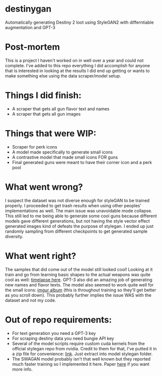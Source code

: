 # destinygan
Automatically generating Destiny 2 loot using StyleGAN2 with differntiable augmentation and GPT-3

# Post-mortem  
This is a project I haven't worked on in well over a year and could not complete. I've added to this repo everything I did accomplish for anyone that is interested in looking at the results I did end up getting or wants to make something else using the data scraper/model setup.  
  
# Things I did finish:  
 - A scraper that gets all gun flavor text and names  
 - A scraper that gets all gun images  
  
# Things that were WIP:  
 - Scraper for perk icons  
 - A model made specifically to generate small icons  
 - A contrastive model that made small icons FOR guns  
 - Final generated guns were meant to have their corner icon and a perk pool  
   
# What went wrong?  
I suspect the dataset was not diverse enough for styleGAN to be trained properly. I proceeded to get trash results when using other peoples' implementations as well. The main issue was unavoidable mode collapse. This still led to me being able to generate some cool guns because different models gave different generations, but not having the style vector effect generated images kind of defeats the purpose of stylegan. I ended up just randomly sampling from different checkpoints to get generated sample diversity.  
  
# What went right?  
The samples that did come out of the model still looked cool! Looking at it train and go from learning basic shapes to the actual weapons was quite cool as well: [timelapse here](https://www.youtube.com/shorts/HFLLiQztvTA). GPT-3 also did an amazing job of generating new names and flavor texts. The model also seemed to work quite well for the small icons: [imgur album](https://imgur.com/a/pSW3NIK) (this is throughout training so they'll get better as you scroll down). This probably further implies the issue WAS with the dataset and not my code.  
  
# Out of repo requirements:  
- For text generation you need a GPT-3 key
- For scraping destiny data you need bungie API key  
- Several of the model scripts require custom cuda kernels from the official stylegan repo from nvidia. Credit to them for that, I've putted it in a zip file for convenience: [link](https://drive.google.com/file/d/1QWH3_jJV65cN3ebc0yZvXJ3t_ROm3ZG3/view?usp=sharing). Just extract into model stylegan folder.  
- The SWAGAN model probably isn't that well known but they reported much faster training so I implemented it here. Paper [here](https://arxiv.org/abs/2102.06108) if you want more info.
